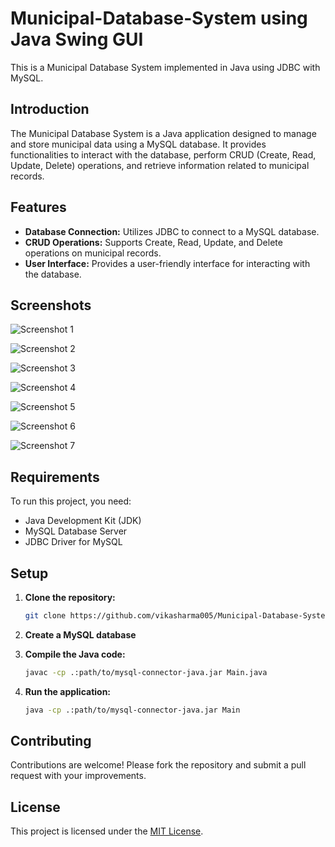 # Municipal-Database-System using Java Swing GUI

This is a Municipal Database System implemented in Java using JDBC with MySQL.

## Introduction

The Municipal Database System is a Java application designed to manage and store municipal data using a MySQL database. It provides functionalities to interact with the database, perform CRUD (Create, Read, Update, Delete) operations, and retrieve information related to municipal records.

## Features

- **Database Connection:** Utilizes JDBC to connect to a MySQL database.
- **CRUD Operations:** Supports Create, Read, Update, and Delete operations on municipal records.
- **User Interface:** Provides a user-friendly interface for interacting with the database.

## Screenshots
![Screenshot 1](https://github.com/vikasharma005/Municipal-Database-System/blob/main/img/ss1.png)

![Screenshot 2](https://github.com/vikasharma005/Municipal-Database-System/blob/main/img/ss2.png)

![Screenshot 3](https://github.com/vikasharma005/Municipal-Database-System/blob/main/img/ss3.png)

![Screenshot 4](https://github.com/vikasharma005/Municipal-Database-System/blob/main/img/ss4.png)

![Screenshot 5](https://github.com/vikasharma005/Municipal-Database-System/blob/main/img/ss5.png)

![Screenshot 6](https://github.com/vikasharma005/Municipal-Database-System/blob/main/img/ss6.png)

![Screenshot 7](https://github.com/vikasharma005/Municipal-Database-System/blob/main/img/ss7.png)


## Requirements

To run this project, you need:

- Java Development Kit (JDK)
- MySQL Database Server
- JDBC Driver for MySQL

## Setup

1. **Clone the repository:**

   ```bash
   git clone https://github.com/vikasharma005/Municipal-Database-System.git
   ```

2. **Create a MySQL database**

3. **Compile the Java code:**

   ```bash
   javac -cp .:path/to/mysql-connector-java.jar Main.java
   ```

4. **Run the application:**

   ```bash
   java -cp .:path/to/mysql-connector-java.jar Main
   ```

## Contributing

Contributions are welcome! Please fork the repository and submit a pull request with your improvements.

## License

This project is licensed under the [MIT License](LICENSE).

